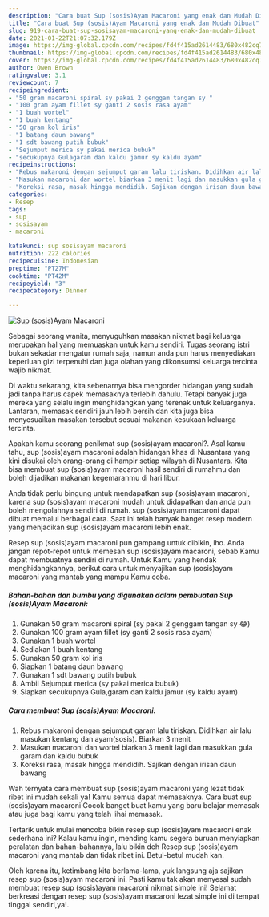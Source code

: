 ```yaml
---
description: "Cara buat Sup (sosis)Ayam Macaroni yang enak dan Mudah Dibuat"
title: "Cara buat Sup (sosis)Ayam Macaroni yang enak dan Mudah Dibuat"
slug: 919-cara-buat-sup-sosisayam-macaroni-yang-enak-dan-mudah-dibuat
date: 2021-01-22T21:07:32.179Z
image: https://img-global.cpcdn.com/recipes/fd4f415ad2614483/680x482cq70/sup-sosisayam-macaroni-foto-resep-utama.jpg
thumbnail: https://img-global.cpcdn.com/recipes/fd4f415ad2614483/680x482cq70/sup-sosisayam-macaroni-foto-resep-utama.jpg
cover: https://img-global.cpcdn.com/recipes/fd4f415ad2614483/680x482cq70/sup-sosisayam-macaroni-foto-resep-utama.jpg
author: Owen Brown
ratingvalue: 3.1
reviewcount: 7
recipeingredient:
- "50 gram macaroni spiral sy pakai 2 genggam tangan sy "
- "100 gram ayam fillet sy ganti 2 sosis rasa ayam"
- "1 buah wortel"
- "1 buah kentang"
- "50 gram kol iris"
- "1 batang daun bawang"
- "1 sdt bawang putih bubuk"
- "Sejumput merica sy pakai merica bubuk"
- "secukupnya Gulagaram dan kaldu jamur sy kaldu ayam"
recipeinstructions:
- "Rebus makaroni dengan sejumput garam lalu tiriskan. Didihkan air lalu masukan kentang dan ayam(sosis). Biarkan 3 menit"
- "Masukan macaroni dan wortel biarkan 3 menit lagi dan masukkan gula garam dan kaldu bubuk"
- "Koreksi rasa, masak hingga mendidih. Sajikan dengan irisan daun bawang"
categories:
- Resep
tags:
- sup
- sosisayam
- macaroni

katakunci: sup sosisayam macaroni 
nutrition: 222 calories
recipecuisine: Indonesian
preptime: "PT27M"
cooktime: "PT42M"
recipeyield: "3"
recipecategory: Dinner

---
```



![Sup (sosis)Ayam Macaroni](https://img-global.cpcdn.com/recipes/fd4f415ad2614483/680x482cq70/sup-sosisayam-macaroni-foto-resep-utama.jpg)

Sebagai seorang wanita, menyuguhkan masakan nikmat bagi keluarga merupakan hal yang memuaskan untuk kamu sendiri. Tugas seorang istri bukan sekadar mengatur rumah saja, namun anda pun harus menyediakan keperluan gizi terpenuhi dan juga olahan yang dikonsumsi keluarga tercinta wajib nikmat.

Di waktu  sekarang, kita sebenarnya bisa mengorder hidangan yang sudah jadi tanpa harus capek memasaknya terlebih dahulu. Tetapi banyak juga mereka yang selalu ingin menghidangkan yang terenak untuk keluarganya. Lantaran, memasak sendiri jauh lebih bersih dan kita juga bisa menyesuaikan masakan tersebut sesuai makanan kesukaan keluarga tercinta. 



Apakah kamu seorang penikmat sup (sosis)ayam macaroni?. Asal kamu tahu, sup (sosis)ayam macaroni adalah hidangan khas di Nusantara yang kini disukai oleh orang-orang di hampir setiap wilayah di Nusantara. Kita bisa membuat sup (sosis)ayam macaroni hasil sendiri di rumahmu dan boleh dijadikan makanan kegemaranmu di hari libur.

Anda tidak perlu bingung untuk mendapatkan sup (sosis)ayam macaroni, karena sup (sosis)ayam macaroni mudah untuk didapatkan dan anda pun boleh mengolahnya sendiri di rumah. sup (sosis)ayam macaroni dapat dibuat memalui berbagai cara. Saat ini telah banyak banget resep modern yang menjadikan sup (sosis)ayam macaroni lebih enak.

Resep sup (sosis)ayam macaroni pun gampang untuk dibikin, lho. Anda jangan repot-repot untuk memesan sup (sosis)ayam macaroni, sebab Kamu dapat membuatnya sendiri di rumah. Untuk Kamu yang hendak menghidangkannya, berikut cara untuk menyajikan sup (sosis)ayam macaroni yang mantab yang mampu Kamu coba.

<!--inarticleads1-->

##### Bahan-bahan dan bumbu yang digunakan dalam pembuatan Sup (sosis)Ayam Macaroni:

1. Gunakan 50 gram macaroni spiral (sy pakai 2 genggam tangan sy 😂)
1. Gunakan 100 gram ayam fillet (sy ganti 2 sosis rasa ayam)
1. Gunakan 1 buah wortel
1. Sediakan 1 buah kentang
1. Gunakan 50 gram kol iris
1. Siapkan 1 batang daun bawang
1. Gunakan 1 sdt bawang putih bubuk
1. Ambil Sejumput merica (sy pakai merica bubuk)
1. Siapkan secukupnya Gula,garam dan kaldu jamur (sy kaldu ayam)




<!--inarticleads2-->

##### Cara membuat Sup (sosis)Ayam Macaroni:

1. Rebus makaroni dengan sejumput garam lalu tiriskan. Didihkan air lalu masukan kentang dan ayam(sosis). Biarkan 3 menit
1. Masukan macaroni dan wortel biarkan 3 menit lagi dan masukkan gula garam dan kaldu bubuk
1. Koreksi rasa, masak hingga mendidih. Sajikan dengan irisan daun bawang




Wah ternyata cara membuat sup (sosis)ayam macaroni yang lezat tidak ribet ini mudah sekali ya! Kamu semua dapat memasaknya. Cara buat sup (sosis)ayam macaroni Cocok banget buat kamu yang baru belajar memasak atau juga bagi kamu yang telah lihai memasak.

Tertarik untuk mulai mencoba bikin resep sup (sosis)ayam macaroni enak sederhana ini? Kalau kamu ingin, mending kamu segera buruan menyiapkan peralatan dan bahan-bahannya, lalu bikin deh Resep sup (sosis)ayam macaroni yang mantab dan tidak ribet ini. Betul-betul mudah kan. 

Oleh karena itu, ketimbang kita berlama-lama, yuk langsung aja sajikan resep sup (sosis)ayam macaroni ini. Pasti kamu tak akan menyesal sudah membuat resep sup (sosis)ayam macaroni nikmat simple ini! Selamat berkreasi dengan resep sup (sosis)ayam macaroni lezat simple ini di tempat tinggal sendiri,ya!.

